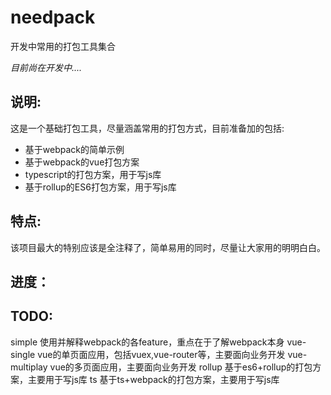 # needpack
开发中常用的打包工具集合

*目前尚在开发中....*

## 说明:
这是一个基础打包工具，尽量涵盖常用的打包方式，目前准备加的包括:
* 基于webpack的简单示例
* 基于webpack的vue打包方案
* typescript的打包方案，用于写js库
* 基于rollup的ES6打包方案，用于写js库

## 特点:
该项目最大的特别应该是全注释了，简单易用的同时，尽量让大家用的明明白白。

## 进度：




## TODO: 

simple          使用并解释webpack的各feature，重点在于了解webpack本身
vue-single      vue的单页面应用，包括vuex,vue-router等，主要面向业务开发
vue-multiplay   vue的多页面应用，主要面向业务开发
rollup          基于es6+rollup的打包方案，主要用于写js库
ts              基于ts+webpack的打包方案，主要用于写js库





